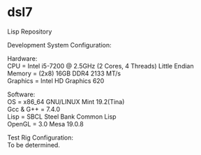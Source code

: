 # dsI7
Lisp Repository

Development System Configuration:

Hardware:\
CPU      = Intel i5-7200 @ 2.5GHz (2 Cores, 4 Threads) Little Endian\
Memory   = (2x8) 16GB DDR4 2133 MT/s\
Graphics = Intel HD Graphics 620

Software:\
OS        = x86_64 GNU/LINUX Mint 19.2(Tina)\
Gcc & G++ = 7.4.0\
Lisp      = SBCL Steel Bank Common Lisp\
OpenGL    = 3.0 Mesa 19.0.8

Test Rig Configuration:\
To be determined.


